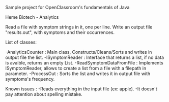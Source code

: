 Sample project for OpenClassroom's fundamentals of Java

Heme Biotech - Analytics

Read a file with symptom strings in it, one per line. Write an output file "results.out", with symptoms and their occurrences.

List of classes: 

-AnalyticsCounter : Main class, Constructs/Cleans/Sorts and writes in output file the list.
-ISymptomReader : Interface that returns a list, if no data is avaible, returns an empty List.
-ReadSymptomDataFromFile : Implements ISymptomReader, allows to create a list from a file with a filepath in parameter.
-ProcessOut : Sorts the list and writes it in output file with symptoms's frequency.

Known issues : 
-Reads everything in the input file (ex: apple).
-It doesn't pay attention about spelling mistake.

